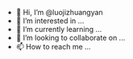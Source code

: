 - 👋 Hi, I’m @luojizhuangyan
- 👀 I’m interested in ...
- 🌱 I’m currently learning ...
- 💞️ I’m looking to collaborate on ...
- 📫 How to reach me ...

<!---
luojizhuangyan/luojizhuangyan is a ✨ special ✨ repository because its `README.md` (this file) appears on your GitHub profile.
You can click the Preview link to take a look at your changes.
--->
